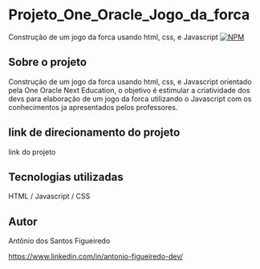 # Projeto_One_Oracle_Jogo_da_forca
Construção de um jogo da forca usando html, css, e Javascript
[![NPM](https://img.shields.io/npm/l/react)](https://github.com/antonysf/Projeto_One_Oracle_Jogo_da_forca/blob/main/licence) 

## Sobre o projeto
Construção de um jogo da forca usando html, css, e Javascript orientado pela One Oracle Next Education, o objetivo é estimular a criatividade dos devs para elaboração de um jogo da forca utilizando o Javascript  com os conhecimentos ja apresentados pelos professores.

## link de direcionamento do projeto

link do projeto

## Tecnologias utilizadas
HTML / Javascript / CSS

## Autor
Antônio dos Santos Figueiredo

https://www.linkedin.com/in/antonio-figueiredo-dev/

